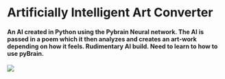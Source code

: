 # Artificially Intelligent Art Converter

#### An AI created in Python using the Pybrain Neural network. The AI is passed in a poem which it then analyzes and creates an art-work depending on how it feels. Rudimentary AI build. Need to learn to how to use pyBrain.

![](https://tctechcrunch2011.files.wordpress.com/2015/02/shutterstock_175625024.jpg?w=738)
